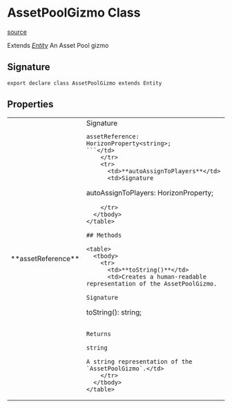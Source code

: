 # AssetPoolGizmo Class

[source](https://developers.meta.com/horizon-worlds/reference/2.0.0/core_assetpoolgizmo)

Extends *[Entity](/horizon-worlds/reference/2.0.0/core_entity)* An Asset Pool gizmo

## Signature

```
export declare class AssetPoolGizmo extends Entity
```

## Properties

<table>
  <tbody>
    <tr>
      <td>**assetReference**</td>
      <td>Signature

```
assetReference: HorizonProperty<string>;
```</td>
    </tr>
    <tr>
      <td>**autoAssignToPlayers**</td>
      <td>Signature

```
autoAssignToPlayers: HorizonProperty<boolean>;
```</td>
    </tr>
  </tbody>
</table>

## Methods

<table>
  <tbody>
    <tr>
      <td>**toString()**</td>
      <td>Creates a human-readable representation of the AssetPoolGizmo.

Signature

```
toString(): string;
```

Returns

string

A string representation of the `AssetPoolGizmo`.</td>
    </tr>
  </tbody>
</table>
